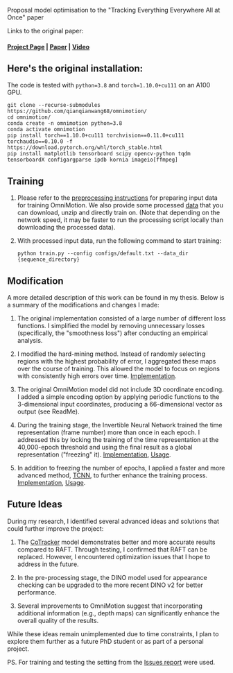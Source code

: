 Proposal model optimisation to the "Tracking Everything Everywhere All at Once" paper

Links to the original paper:
#### [Project Page](https://omnimotion.github.io/) | [Paper](https://arxiv.org/pdf/2306.05422.pdf) | [Video](https://www.youtube.com/watch?v=KHoAG3gA024)

## Here's the original installation: 
The code is tested with `python=3.8` and `torch=1.10.0+cu111` on an A100 GPU.
```
git clone --recurse-submodules https://github.com/qianqianwang68/omnimotion/
cd omnimotion/
conda create -n omnimotion python=3.8
conda activate omnimotion
pip install torch==1.10.0+cu111 torchvision==0.11.0+cu111 torchaudio==0.10.0 -f https://download.pytorch.org/whl/torch_stable.html
pip install matplotlib tensorboard scipy opencv-python tqdm tensorboardX configargparse ipdb kornia imageio[ffmpeg]
```

## Training
1. Please refer to the [preprocessing instructions](preprocessing/README.md) for preparing input data 
   for training OmniMotion. We also provide some processed [data](https://omnimotion.cs.cornell.edu/dataset/)
   that you can download, unzip and directly train on. (Note that depending on the network speed, 
   it may be faster to run the processing script locally than downloading the processed data).
   
2.  With processed input data, run the following command to start training:
    ```
    python train.py --config configs/default.txt --data_dir {sequence_directory}
    ```
## Modification

A more detailed description of this work can be found in my thesis. Below is a summary of the modifications and changes I made:

1. The original implementation consisted of a large number of different loss functions. I simplified the model by removing unnecessary losses (specifically, the "smoothness loss") after conducting an empirical analysis.

2. I modified the hard-mining method. Instead of randomly selecting regions with the highest probability of error, I aggregated these maps over the course of training. This allowed the model to focus on regions with consistently high errors over time. [Implementation](https://github.com/AliveGorilla/Master-thesis-Omnimotion-Optimization/blob/23850c67ce1fb5c612bdb2d418a90250d2e32801/loaders/raft.py#L107-L122).

3. The original OmniMotion model did not include 3D coordinate encoding. I added a simple encoding option by applying periodic functions to the 3-dimensional input coordinates, producing a 66-dimensional vector as output (see ReadMe). 

4. During the training stage, the Invertible Neural Network trained the time representation (frame number) more than once in each epoch. I addressed this by locking the training of the time representation at the 40,000-epoch threshold and using the final result as a global representation ("freezing" it). [Implementation](https://github.com/AliveGorilla/Master-thesis-Omnimotion-Optimization/blob/23850c67ce1fb5c612bdb2d418a90250d2e32801/trainer.py#L577-L590), [Usage](https://github.com/AliveGorilla/Master-thesis-Omnimotion-Optimization/blob/23850c67ce1fb5c612bdb2d418a90250d2e32801/trainer.py#L216-L251).

5. In addition to freezing the number of epochs, I applied a faster and more advanced method, [TCNN](https://github.com/NVlabs/tiny-cuda-nn), to further enhance the training process. [Implementation](https://github.com/AliveGorilla/Master-thesis-Omnimotion-Optimization/blob/23850c67ce1fb5c612bdb2d418a90250d2e32801/trainer.py#L28-L62), [Usage](https://github.com/AliveGorilla/Master-thesis-Omnimotion-Optimization/blob/23850c67ce1fb5c612bdb2d418a90250d2e32801/trainer.py#L216-L251).

## Future Ideas

During my research, I identified several advanced ideas and solutions that could further improve the project:

1. The [CoTracker](https://github.com/facebookresearch/co-tracker) model demonstrates better and more accurate results compared to RAFT. Through testing, I confirmed that RAFT can be replaced. However, I encountered optimization issues that I hope to address in the future.

2. In the pre-processing stage, the DINO model used for appearance checking can be upgraded to the more recent DINO v2 for better performance.

3. Several improvements to OmniMotion suggest that incorporating additional information (e.g., depth maps) can significantly enhance the overall quality of the results.

While these ideas remain unimplemented due to time constraints, I plan to explore them further as a future PhD student or as part of a personal project.

PS. 
For training and testing the setting from the [Issues report](https://github.com/qianqianwang68/omnimotion/issues/37) were used.
